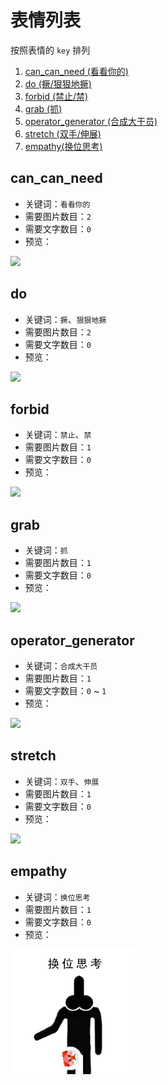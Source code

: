 # 表情列表

按照表情的 `key` 排列


1. [can_can_need (看看你的)](#can_can_need)
2. [do (撅/狠狠地撅)](#do)
3. [forbid (禁止/禁)](#forbid)
4. [grab (抓)](#grab)
5. [operator_generator (合成大干员)](#operator_generator)
6. [stretch (双手/伸展)](#stretch)
7. [empathy(换位思考)](#empathy)


## can_can_need

- 关键词：`看看你的`
- 需要图片数目：`2`
- 需要文字数目：`0`
- 预览：
<div align="left">
  <img src="images/can_can_need.jpg" width="200" />
</div>

## do

- 关键词：`撅`、`狠狠地撅`
- 需要图片数目：`2`
- 需要文字数目：`0`
- 预览：
<div align="left">
  <img src="images/do.gif" width="200" />
</div>

## forbid

- 关键词：`禁止`、`禁`
- 需要图片数目：`1`
- 需要文字数目：`0`
- 预览：
<div align="left">
  <img src="images/forbid.jpg" width="200" />
</div>

## grab

- 关键词：`抓`
- 需要图片数目：`1`
- 需要文字数目：`0`
- 预览：
<div align="left">
  <img src="images/grab.jpg" width="200" />
</div>

## operator_generator

- 关键词：`合成大干员`
- 需要图片数目：`1`
- 需要文字数目：`0` ~ `1`
- 预览：
<div align="left">
  <img src="images/operator_generator.jpg" width="200" />
</div>

## stretch

- 关键词：`双手`、`伸展`
- 需要图片数目：`1`
- 需要文字数目：`0`
- 预览：
<div align="left">
  <img src="images/stretch.jpg" width="200" />
</div>

## empathy

- 关键词：`换位思考`
- 需要图片数目：`1`
- 需要文字数目：`0`
- 预览：
<div align="left">
  <img src="images/empathy.jpg" width="200" />
</div>
